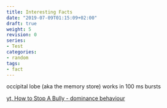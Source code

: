 ```yaml
---
title: Interesting Facts
date: "2019-07-09T01:15:09+02:00"
draft: true
weight: 5
revision: 0
series:
- Test
categories:
- random
tags:
- fact
---
```


occipital lobe (aka the memory store) works in 100 ms bursts

[yt, How to Stop A Bully - dominance behaviour](https://youtu.be/7oKjW1OIjuw)
